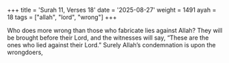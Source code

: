 +++
title = 'Surah 11, Verses 18'
date = '2025-08-27'
weight = 1491
ayah = 18
tags = ["allah", "lord", "wrong"]
+++

Who does more wrong than those who fabricate lies against Allah? They will be brought before their Lord, and the witnesses will say, “These are the ones who lied against their Lord.” Surely Allah’s condemnation is upon the wrongdoers,
